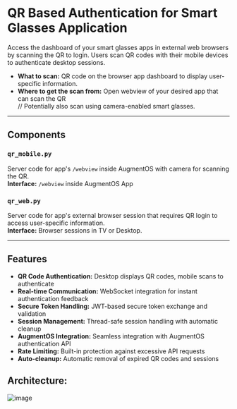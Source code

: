 # QR Based Authentication for Smart Glasses Application

Access the dashboard of your smart glasses apps in external web browsers by scanning the QR to login. Users scan QR codes with their mobile devices to authenticate desktop sessions.

- **What to scan:** QR code on the browser app dashboard to display user-specific information.
- **Where to get the scan from:** Open webview of your desired app that can scan the QR  
  // Potentially also scan using camera-enabled smart glasses.

---

## Components

### `qr_mobile.py`  
Server code for app's `/webview` inside AugmentOS with camera for scanning the QR.  
**Interface:** `/webview` inside AugmentOS App

### `qr_web.py`  
Server code for app's external browser session that requires QR login to access user-specific information.  
**Interface:** Browser sessions in TV or Desktop.

---

## Features

- **QR Code Authentication:** Desktop displays QR codes, mobile scans to authenticate
- **Real-time Communication:** WebSocket integration for instant authentication feedback
- **Secure Token Handling:** JWT-based secure token exchange and validation
- **Session Management:** Thread-safe session handling with automatic cleanup
- **AugmentOS Integration:** Seamless integration with AugmentOS authentication API
- **Rate Limiting:** Built-in protection against excessive API requests
- **Auto-cleanup:** Automatic removal of expired QR codes and sessions


## Architecture:

![image](https://github.com/user-attachments/assets/51cfe15e-bc9d-41bc-b9da-d56acc456c97)


